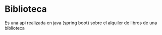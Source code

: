 # Biblioteca
Es una api realizada en java (spring boot) sobre el alquiler de libros de una biblioteca 
